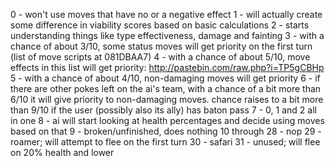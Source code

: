 0 - won't use moves that have no or a negative effect
1 - will actually create some difference in viability scores based on basic calculations
2 - starts understanding things like type effectiveness, damage and fainting
3 - with a chance of about 3/10, some status moves will get priority on the first turn (list of move scripts at 081DBAA7)
4 - with a chance of about 5/10, move effects in this list will get priority: http://pastebin.com/raw.php?i=TP5gCBHp
5 - with a chance of about 4/10, non-damaging moves will get priority
6 - if there are other pokes left on the ai's team, with a chance of a bit more than 6/10 it will give priority to non-damaging moves. chance raises to a bit more than 9/10 if the user (possibly also its ally) has baton pass
7 - 0, 1 and 2 all in one
8 - ai will start looking at health percentages and decide using moves based on that
9 - broken/unfinished, does nothing
10 through 28 - nop
29 - roamer; will attempt to flee on the first turn
30 - safari
31 - unused; will flee on 20% health and lower
